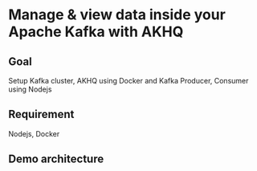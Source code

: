 # Manage & view data inside your Apache Kafka with AKHQ

## Goal

Setup Kafka cluster, AKHQ using Docker and Kafka Producer, Consumer using Nodejs

## Requirement

Nodejs, Docker

## Demo architecture
